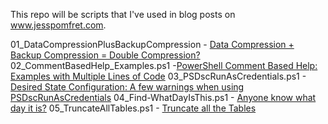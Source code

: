 This repo will be scripts that I've used in blog posts on www.jesspomfret.com.

01_DataCompressionPlusBackupCompression - [Data Compression + Backup Compression = Double Compression?](https://jesspomfret.com/double-compression/)
02_CommentBasedHelp_Examples.ps1 -[PowerShell Comment Based Help: Examples with Multiple Lines of Code](https://jesspomfret.com/powershell-cbh/)
03_PSDscRunAsCredentials.ps1 - [Desired State Configuration: A few warnings when using PSDscRunAsCredentials](https://jesspomfret.com/dsc-psdscrunascredentials-warnings/)
04_Find-WhatDayIsThis.ps1 - [Anyone know what day it is?](https://jesspomfret.com/what-day/)
05_TruncateAllTables.ps1 - [Truncate all the Tables](https://jesspomfret.com/truncate-all-the-tables)